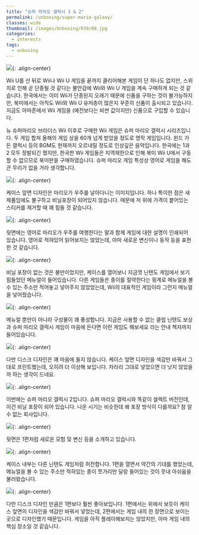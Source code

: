 ```yaml
---
title: "슈퍼 마리오 갤럭시 1 & 2"
permalink: /unboxing/super-mario-galaxy/
classes: wide
thumbnail: /images/Unboxing/039/00.jpg
categories:
  - interests
tags:
  - unboxing
---
```


![](/images/Unboxing/039/00.jpg){: .align-center}

Wii U를 산 뒤로 Wii나 Wii U 게임을 끝까지 클리어해본 게임이 단 하나도 없지만, 스위치로 인해 곧 단종될 것 같다는 불안감에 Wii와 Wii U 게임을 계속 구매하게 되는 것 같습니다. 한국에서는 이미 Wii가 단종된지 오래기 때문에 신품을 구하는 것이 불가능하지만, 북미에서는 아직도 Wii와 Wii U 유저층이 많은지 꾸준히 신품이 출시되고 있습니다. 지금도 아마존에서 Wii 게임을 (예전보다는 비싼 값이지만) 신품으로 구입할 수 있습니다.

뉴 슈퍼마리오 브라더스 Wii 이후로 구매한 Wii 게임은 슈퍼 마리오 갤럭시 시리즈입니다. 두 게임 합쳐 올해의 게임 상을 60개 넘게 받았을 정도로 명작 게임입니다. 윈드 가든 갤럭시 등의 BGM도 현재까지 오르내릴 정도로 인상깊은 음악입니다. 한국에는 1과 2 모두 정발되긴 했지만, 한국판 Wii 게임들은 지역제한으로 인해 북미 Wii U에서 구동할 수 없으므로 북미판을 구매하였습니다. 슈퍼 마리오 게임 특성상 영어로 게임을 해도 큰 무리가 없을 거라 생각합니다.

![](/images/Unboxing/039/01.jpg){: .align-center}

케이스 앞면 디자인은 마리오가 우주를 날아다니는 이미지입니다. 하나 특이한 점은 새 제품임에도 불구하고 비닐포장이 되어있지 않습니다. 때문에 저 위에 가격이 붙어있는 스티커를 제거할 때 꽤 힘들 것 같습니다.

![](/images/Unboxing/039/02.jpg){: .align-center}

뒷면에는 영어로 마리오가 우주를 여행한다는 말과 함께 게임에 대한 설명이 인쇄되어 있습니다. 영어로 적혀있어 읽어보지는 않았는데, 아마 새로운 변신이나 동작 등을 표현한 것 같습니다.

![](/images/Unboxing/039/03.jpg){: .align-center}

비닐 포장이 없는 것은 불만이었지만, 케이스를 열어보니 지금껏 닌텐도 게임에서 보기 힘들었던 메뉴얼이 들어있습니다. 다른 게임들은 종이를 절약한다는 핑계로 메뉴얼을 볼 수 있는 주소만 적어놓고 넣어주지 않았었는데, Wii의 대표적인 게임이라 그런지 메뉴얼을 넣어줬습니다.

![](/images/Unboxing/039/04.jpg){: .align-center}

메뉴얼 뿐만이 아니라 구성물이 꽤 풍성합니다. 지금은 사용할 수 없는 클럽 닌텐도 보상과 슈퍼 마리오 갤럭시 게임이 마음에 든다면 이런 게임도 해보세요 라는 안내 책자까지 들어있습니다.

![](/images/Unboxing/039/05.jpg){: .align-center}

다만 디스크 디자인은 꽤 마음에 들지 않습니다. 케이스 앞면 디자인을 색감만 바꿔서 그대로 프린트했는데, 오히려 더 이상해 보입니다. 차라리 그대로 넣었으면 더 낫지 않았을까 하는 생각이 드네요.

![](/images/Unboxing/039/06.jpg){: .align-center}

이번에는 슈퍼 마리오 갤럭시 2입니다. 슈퍼 마리오 갤럭시와 똑같이 셀렉트 버전인데, 이건 비닐 포장이 되어 있습니다. 나온 시기는 비슷한데 왜 포장 방식이 다를까요? 참 알 수 없는 회사입니다.

![](/images/Unboxing/039/07.jpg){: .align-center}

뒷면은 1편처럼 새로운 모험 및 변신 등을 소개하고 있습니다.

![](/images/Unboxing/039/08.jpg){: .align-center}

케이스 내부는 다른 닌텐도 게임처럼 허전합니다. 1편을 열면서 약간의 기대를 했었는데, 메뉴얼을 볼 수 있는 주소만 적혀있는 종이 쪼가리만 달랑 들어있는 것이 뭇내 아쉬움을 불러왔습니다.

![](/images/Unboxing/039/09.jpg){: .align-center}

다만 디스크 디자인 만큼은 1편보다 훨씬 좋아보입니다. 1편에서는 위에서 보듯이 케이스 앞면의 디자인을 색감만 바꿔서 넣었는데, 2편에서는 게임 내의 한 장면으로 보이는 곳으로 디자인했기 때문입니다. 게임을 아직 플레이해보지는 않았지만, 아마 게임 내의 핵심 장소일 것 같습니다.